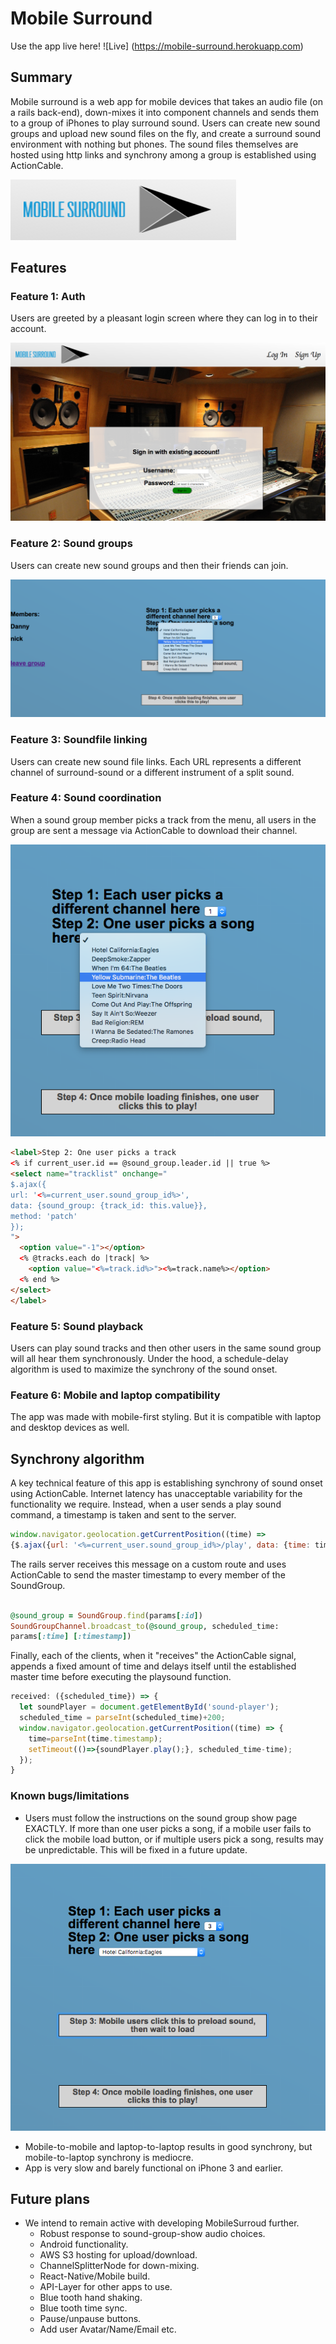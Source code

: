 # Mobile Surround

Use the app live here!
![Live] (https://mobile-surround.herokuapp.com)

## Summary
Mobile surround is a web app for mobile devices that takes an audio file (on a rails back-end), down-mixes it into component channels and sends them to a group of iPhones to play surround sound. Users can create new sound groups and upload new sound files on the fly, and create a surround sound environment with nothing but phones. The sound files themselves are hosted using http links and synchrony among a group is established using ActionCable.

![Screenshot](./docs/images/logo.png)

## Features

### Feature 1: Auth
Users are greeted by a pleasant login screen where they can log in to their account.

![Screenshot](./docs/images/sign_in_splash.png)

### Feature 2: Sound groups
Users can create new sound groups and then their friends can join.

![Screenshot](./docs/images/sound_group_no_nav_with_menu_in_use.png)

### Feature 3: Soundfile linking
Users can create new sound file links. Each URL represents a different channel of surround-sound or a different instrument of a split sound.

### Feature 4: Sound coordination
When a sound group member picks a track from the menu, all users in the group are sent a message via ActionCable to download their channel.

![Screenshot](./docs/images/music_select.png)

```HTML
<label>Step 2: One user picks a track
<% if current_user.id == @sound_group.leader.id || true %>
<select name="tracklist" onchange="
$.ajax({
url: '<%=current_user.sound_group_id%>',
data: {sound_group: {track_id: this.value}},
method: 'patch'
});
">
  <option value="-1"></option>
  <% @tracks.each do |track| %>
    <option value="<%=track.id%>"><%=track.name%></option>
  <% end %>
</select>
</label>
```

### Feature 5: Sound playback
Users can play sound tracks and then other users in the same sound group will all hear them synchronously. Under the hood, a schedule-delay algorithm is used to maximize the synchrony of the sound onset.

### Feature 6: Mobile and laptop compatibility
The app was made with mobile-first styling. But it is compatible with laptop and desktop devices as well.

## Synchrony algorithm
A key technical feature of this app is establishing synchrony of sound onset using ActionCable. Internet latency has unacceptable variability for the functionality we require. Instead, when a user sends a play sound command, a timestamp is taken and sent to the server.

```javascript
window.navigator.geolocation.getCurrentPosition((time) =>
{$.ajax({url: '<%=current_user.sound_group_id%>/play', data: {time: time}})});
```

The rails server receives this message on a custom route and uses ActionCable to send the master timestamp to every member of the SoundGroup.

```ruby

@sound_group = SoundGroup.find(params[:id])
SoundGroupChannel.broadcast_to(@sound_group, scheduled_time:
params[:time] [:timestamp])
```

Finally, each of the clients, when it "receives" the ActionCable signal, appends a fixed amount of time and delays itself until the established master time before executing the playsound function.

```javascript
received: ({scheduled_time}) => {
  let soundPlayer = document.getElementById('sound-player');
  scheduled_time = parseInt(scheduled_time)+200;
  window.navigator.geolocation.getCurrentPosition((time) => {
    time=parseInt(time.timestamp);
    setTimeout(()=>{soundPlayer.play();}, scheduled_time-time);
  });
}
```

### Known bugs/limitations
- Users must follow the instructions on the sound group show page EXACTLY. If more than one user picks a song, if a mobile user fails to click the mobile load button, or if multiple users pick a song, results may be unpredictable. This will be fixed in a future update.

![Screenshot](./docs/images/instructions_with_selected_options.png)

- Mobile-to-mobile and laptop-to-laptop results in good synchrony, but mobile-to-laptop synchrony is mediocre.
- App is very slow and barely functional on iPhone 3 and earlier.

## Future plans
- We intend to remain active with developing MobileSurroud further.
  - Robust response to sound-group-show audio choices.
  - Android functionality.
  - AWS S3 hosting for upload/download.
  - ChannelSplitterNode for down-mixing.
  - React-Native/Mobile build.
  - API-Layer for other apps to use.
  - Blue tooth hand shaking.
  - Blue tooth time sync.
  - Pause/unpause buttons.
  - Add user Avatar/Name/Email etc.
